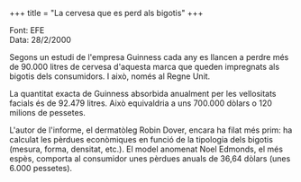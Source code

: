 +++
title = "La cervesa que es perd als bigotis"
+++

Font: EFE  
Data: 28/2/2000

Segons un estudi de l'empresa Guinness cada any es llancen a perdre més de 90.000 litres de cervesa d'aquesta marca que queden impregnats als bigotis dels consumidors. I això, només al Regne Unit.

La quantitat exacta de Guinness absorbida anualment per les vellositats facials és de 92.479 litres. Això equivaldria a uns 700.000 dòlars o 120 milions de pessetes.

L'autor de l'informe, el dermatòleg Robin Dover, encara ha filat més prim: ha calculat les pèrdues econòmiques en funció de la tipologia dels bigotis (mesura, forma, densitat, etc.). El model anomenat Noel Edmonds, el més espès, comporta al consumidor unes pèrdues anuals de 36,64 dòlars (unes 6.000 pessetes).

